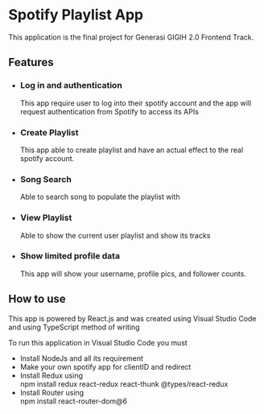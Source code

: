 <h1>Spotify Playlist App</h1>
This application is the final project for Generasi GIGIH 2.0 Frontend Track. 


<h2>Features</h2>
<ul>
    <li><h3>Log in and authentication</h3>
        This app require user to log into their spotify account and the app will request authentication from Spotify to access its APIs</li>
    <li><h3>Create Playlist</h3>
        This app able to create playlist and have an actual effect to the real spotify account. </li>
    <li><h3>Song Search</h3>
        Able to search song to populate the playlist with</li>
    <li><h3>View Playlist</h3>
        Able to show the current user playlist and show its tracks</li>
    <li><h3>Show limited profile data</h3>
        This app will show your username, profile pics, and follower counts.</li>
</ul>

<h2>How to use</h2>
<p>This app is powered by React.js and was created using Visual Studio Code and using TypeScript method of writing</p>
<p>To run this application in Visual Studio Code you must</p>
<ul>
    <li>Install NodeJs and all its requirement</li>
    <li>Make your own spotify app for clientID and redirect</li>
    <li>Install Redux using <div>npm install redux react-redux react-thunk @types/react-redux</div></li>
    <li>Install Router using <div>npm install react-router-dom@6</div></li>
</ul>


